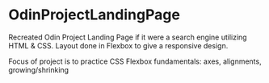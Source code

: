 # OdinProjectLandingPage

Recreated Odin Project Landing Page if it were a search engine utilizing HTML & CSS. Layout done in Flexbox to give a responsive design.

Focus of project is to practice CSS Flexbox fundamentals: axes, alignments, growing/shrinking
